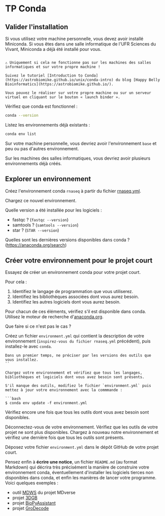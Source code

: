 # TP Conda

## Valider l'installation

Si vous utilisez votre machine personnelle, vous devez avoir installé Miniconda.
Si vous êtes dans une salle informatique de l'UFR Sciences du Vivant, Miniconda a déjà été installé pour vous.

```{tip}

⚠️ Uniquement si cela ne fonctionne pas sur les machines des salles informatiques et sur votre propre machine !

Suivez le tutoriel [Introduction to Conda](https://astrobiomike.github.io/unix/conda-intro) du blog [Happy Belly Bioinformatics](https://astrobiomike.github.io/).

Vous pouvez le réaliser sur votre propre machine ou sur un serveur virtuel en cliquant sur le bouton « launch binder ».

```

Vérifiez que conda est fonctionnel :

```bash
conda --version
```

Listez les environnements déjà existants :

```bash
conda env list
```

Sur votre machine personnelle, vous devriez avoir l'environnement `base` et peu ou pas d'autres environnement.

Sur les machines des salles informatiques, vous devriez avoir plusieurs environnements déjà créés.


## Explorer un environnement 

Créez l'environnement conda `rnaseq` à partir du fichier [rnaseq.yml](https://raw.githubusercontent.com/pierrepo/env-logiciel-bioinfo/main/cours/rnaseq.yml).

Chargez ce nouvel environnement.

Quelle version a été installée pour les logiciels :

- fastqc ? (`fastqc --version`)
- samtools ? (`samtools --version`)
- star ? (`STAR --version`)

Quelles sont les dernières versions disponibles dans conda ? (<https://anaconda.org/search>)


## Créer votre environnement pour le projet court

Essayez de créer un environnement conda pour votre projet court.

Pour cela :

1. Identifiez le langage de programmation que vous utiliserez.
2. Identifiez les bibliothèques associées dont vous aurez besoin.
3. Identifiez les autres logiciels dont vous aurez besoin.

Pour chacun de ces éléments, vérifiez s'il est disponible dans conda. Utilisez le moteur de recherche d'[anaconda.org](https://anaconda.org/search).

Que faire si ce n'est pas le cas ?

Créez un fichier `environment.yml` qui contient la description de votre environnement (`inspirez-vous du fichier rnaseq.yml` précédent), puis installez-le avec `conda`.

```{tip}
Dans un premier temps, ne préciser par les versions des outils que vous installez.
``

Chargez votre environnement et vérifiez que tous les langages, bibliothèques et logiciels dont vous avez besoin sont présents.

S'il manque des outils, modifiez le fichier `environment.yml` puis mettez à jour votre environnement avec la commmande :

```bash
$ conda env update -f environment.yml
```

Vérifiez encore une fois que tous les outils dont vous avez besoin sont disponibles.

Déconnectez-vous de votre environnement. Vérifiez que les outils de votre projet ne sont plus disponibles. Chargez à nouveau notre environnement et vérifiez une dernière fois que tous les outils sont présents.

Déposez votre fichier `environment.yml` dans le dépôt GitHub de votre projet court.

Pensez enfin à **écrire une notice**, un fichier `README.md` (au format Markdown) qui décrira très précisément la manière de construire votre environnement conda, éventuellement d'installer les logiciels tierces non disponibles dans conda, et enfin les manières de lancer votre programme. Voici quelques exemples :

- outil [MDWS](https://github.com/MDverse/mdws/) du projet MDverse
- projet [3DGB](https://github.com/data-fun/3d-genome-builder)
- projet [BioPyAssistant](https://github.com/pierrepo/biopyassistant)
- projet [GroDecode](https://github.com/pierrepo/grodecoder)

